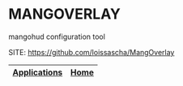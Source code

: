 # MANGOVERLAY

 mangohud configuration tool

 SITE: https://github.com/loissascha/MangOverlay

 | [Applications](https://portable-linux-apps.github.io/apps.html) | [Home](https://portable-linux-apps.github.io)
 | --- | --- |

